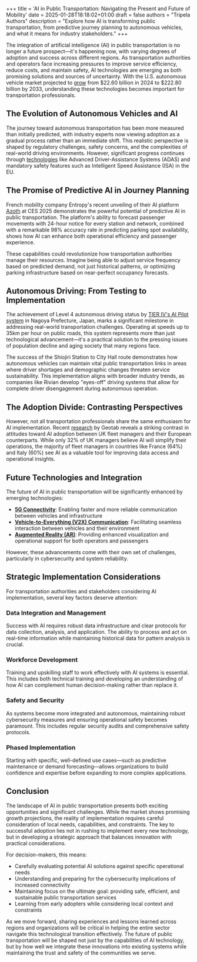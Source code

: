 +++
title = 'AI in Public Transportation: Navigating the Present and Future of Mobility'
date = 2025-01-28T18:18:02+01:00
draft = false
authors = "Tripela Authors"
description = "Explore how AI is transforming public transportation, from predictive journey planning to autonomous vehicles, and what it means for industry stakeholders."
+++

The integration of artificial intelligence (AI) in public transportation is no longer a future prospect—it's happening now, with varying degrees of adoption and success across different regions. As transportation authorities and operators face increasing pressures to improve service efficiency, reduce costs, and maintain safety, AI technologies are emerging as both promising solutions and sources of uncertainty. With the U.S. autonomous vehicle market projected to [grow](https://www.globenewswire.com/news-release/2025/01/21/3012373/28124/en/United-States-Autonomous-Vehicles-Industry-Report-2025-Market-to-Grow-by-Over-200-Billion-by-2033-Fueled-by-AI-Advancements-Increased-R-D-by-Waymo-and-Tesla-and-Government-Support.html) from $22.60 billion in 2024 to $222.80 billion by 2033, understanding these technologies becomes important for transportation professionals.

## The Evolution of Autonomous Vehicles and AI

The journey toward autonomous transportation has been more measured than initially predicted, with industry experts now viewing adoption as a gradual process rather than an immediate shift. This realistic perspective is shaped by regulatory challenges, safety concerns, and the complexities of real-world driving environments. However, significant progress continues through [technologies](https://www.here.com/learn/blog/autonomous-driving-features-trends-2025) like Advanced Driver-Assistance Systems (ADAS) and mandatory safety features such as Intelligent Speed Assistance (ISA) in the EU.

## The Promise of Predictive AI in Journey Planning

French mobility company Entropy's recent unveiling of their AI platform [Azoth](https://futuretransport-news.com/ces-2025-entropy-reveals-ai-journey-prediction-platform-azoth/) at CES 2025 demonstrates the powerful potential of predictive AI in public transportation. The platform's ability to forecast passenger movements with 24-hour notice for every station and network, combined with a remarkable 98% accuracy rate in predicting parking spot availability, shows how AI can enhance both operational efficiency and passenger experience.

These capabilities could revolutionize how transportation authorities manage their resources. Imagine being able to adjust service frequency based on predicted demand, not just historical patterns, or optimizing parking infrastructure based on near-perfect occupancy forecasts.

## Autonomous Driving: From Testing to Implementation

The achievement of Level 4 autonomous driving status by [TIER IV's AI Pilot system](https://futuretransport-news.com/tier-ivs-ai-pilot-system-achieves-level-4-status-in-nagano-prefecture/) in Nagoya Prefecture, Japan, marks a significant milestone in addressing real-world transportation challenges. Operating at speeds up to 35km per hour on public roads, this system represents more than just technological advancement—it's a practical solution to the pressing issues of population decline and aging society that many regions face.

The success of the Shiojiri Station to City Hall route demonstrates how autonomous vehicles can maintain vital public transportation links in areas where driver shortages and demographic changes threaten service sustainability. This implementation aligns with broader industry trends, as companies like Rivian develop "eyes-off" driving systems that allow for complete driver disengagement during autonomous operation.

## The Adoption Divide: Contrasting Perspectives

However, not all transportation professionals share the same enthusiasm for AI implementation. Recent [research](https://futuretransport-news.com/uk-fleet-managers-taking-more-cautious-approach-to-ai/) by Geotab reveals a striking contrast in attitudes toward AI adoption between UK fleet managers and their European counterparts. While only 32% of UK managers believe AI will simplify their operations, the majority of fleet managers in countries like France (64%) and Italy (60%) see AI as a valuable tool for improving data access and operational insights.

## Future Technologies and Integration

The future of AI in public transportation will be significantly enhanced by emerging technologies:

* **[5G Connectivity](https://www.prnewswire.com/news-releases/automotive-technologies-market-to-grow-by-usd-263-5-billion-2025-2029-driven-by-rising-adoption-of-adas-features-in-vehicles-ai-redefining-market-landscape---technavio-302360502.html)**: Enabling faster and more reliable communication between vehicles and infrastructure
* **[Vehicle-to-Everything (V2X) Communication](https://www.azom.com/article.aspx?ArticleID=24259)**: Facilitating seamless interaction between vehicles and their environment
* **[Augmented Reality (AR)](https://www.prnewswire.com/news-releases/automotive-technologies-market-to-grow-by-usd-263-5-billion-2025-2029-driven-by-rising-adoption-of-adas-features-in-vehicles-ai-redefining-market-landscape---technavio-302360502.html)**: Providing enhanced visualization and operational support for both operators and passengers

However, these advancements come with their own set of challenges, particularly in cybersecurity and system reliability.

## Strategic Implementation Considerations

For transportation authorities and stakeholders considering AI implementation, several key factors deserve attention:

### Data Integration and Management

Success with AI requires robust data infrastructure and clear protocols for data collection, analysis, and application. The ability to process and act on real-time information while maintaining historical data for pattern analysis is crucial.

### Workforce Development

Training and upskilling staff to work effectively with AI systems is essential. This includes both technical training and developing an understanding of how AI can complement human decision-making rather than replace it.

### Safety and Security

As systems become more integrated and autonomous, maintaining robust cybersecurity measures and ensuring operational safety becomes paramount. This includes regular security audits and comprehensive safety protocols.

### Phased Implementation

Starting with specific, well-defined use cases—such as predictive maintenance or demand forecasting—allows organizations to build confidence and expertise before expanding to more complex applications.

## Conclusion

The landscape of AI in public transportation presents both exciting opportunities and significant challenges. While the market shows promising growth projections, the reality of implementation requires careful consideration of local needs, capabilities, and constraints. The key to successful adoption lies not in rushing to implement every new technology, but in developing a strategic approach that balances innovation with practical considerations.

For decision-makers, this means:

* Carefully evaluating potential AI solutions against specific operational needs
* Understanding and preparing for the cybersecurity implications of increased connectivity
* Maintaining focus on the ultimate goal: providing safe, efficient, and sustainable public transportation services
* Learning from early adopters while considering local context and constraints

As we move forward, sharing experiences and lessons learned across regions and organizations will be critical in helping the entire sector navigate this technological transition effectively. The future of public transportation will be shaped not just by the capabilities of AI technology, but by how well we integrate these innovations into existing systems while maintaining the trust and safety of the communities we serve.

